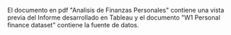El documento en pdf "Analisis de Finanzas Personales" contiene una vista previa del Informe desarrollado en Tableau y el documento "W1 Personal finance dataset" contiene la fuente de datos.
